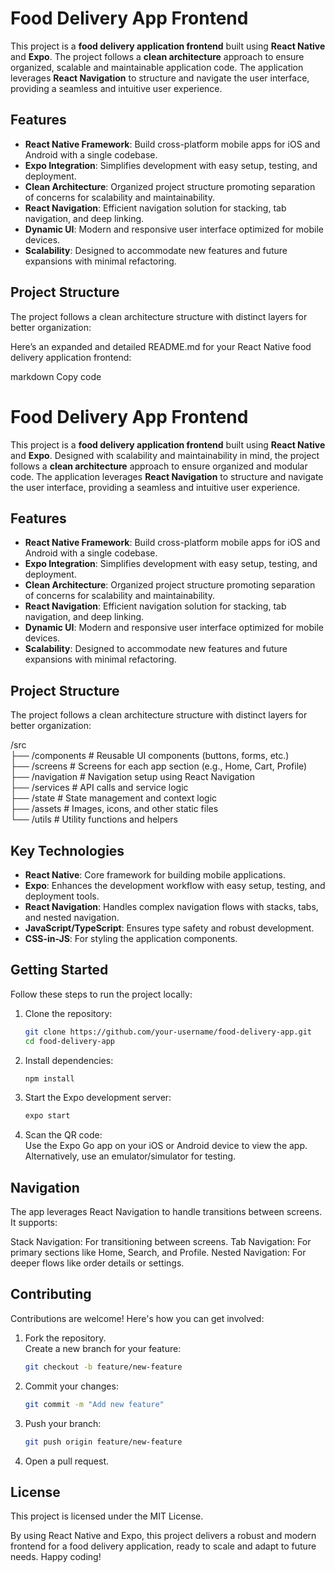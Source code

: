 # Food Delivery App Frontend

This project is a **food delivery application frontend** built using **React Native** and **Expo**. The project follows a **clean architecture** approach to ensure organized, scalable and maintainable application code. The application leverages **React Navigation** to structure and navigate the user interface, providing a seamless and intuitive user experience.

## Features

- **React Native Framework**: Build cross-platform mobile apps for iOS and Android with a single codebase.
- **Expo Integration**: Simplifies development with easy setup, testing, and deployment.
- **Clean Architecture**: Organized project structure promoting separation of concerns for scalability and maintainability.
- **React Navigation**: Efficient navigation solution for stacking, tab navigation, and deep linking.
- **Dynamic UI**: Modern and responsive user interface optimized for mobile devices.
- **Scalability**: Designed to accommodate new features and future expansions with minimal refactoring.

## Project Structure

The project follows a clean architecture structure with distinct layers for better organization:

Here’s an expanded and detailed README.md for your React Native food delivery application frontend:

markdown
Copy code
# Food Delivery App Frontend

This project is a **food delivery application frontend** built using **React Native** and **Expo**. Designed with scalability and maintainability in mind, the project follows a **clean architecture** approach to ensure organized and modular code. The application leverages **React Navigation** to structure and navigate the user interface, providing a seamless and intuitive user experience.

## Features

- **React Native Framework**: Build cross-platform mobile apps for iOS and Android with a single codebase.
- **Expo Integration**: Simplifies development with easy setup, testing, and deployment.
- **Clean Architecture**: Organized project structure promoting separation of concerns for scalability and maintainability.
- **React Navigation**: Efficient navigation solution for stacking, tab navigation, and deep linking.
- **Dynamic UI**: Modern and responsive user interface optimized for mobile devices.
- **Scalability**: Designed to accommodate new features and future expansions with minimal refactoring.

## Project Structure

The project follows a clean architecture structure with distinct layers for better organization:
  
/src  
├── /components # Reusable UI components (buttons, forms, etc.)  
├── /screens # Screens for each app section (e.g., Home, Cart, Profile)  
├── /navigation # Navigation setup using React Navigation  
├── /services # API calls and service logic  
├── /state # State management and context logic  
├── /assets # Images, icons, and other static files  
└── /utils # Utility functions and helpers

## Key Technologies

- **React Native**: Core framework for building mobile applications.
- **Expo**: Enhances the development workflow with easy setup, testing, and deployment tools.
- **React Navigation**: Handles complex navigation flows with stacks, tabs, and nested navigation.
- **JavaScript/TypeScript**: Ensures type safety and robust development.
- **CSS-in-JS**: For styling the application components.

## Getting Started

Follow these steps to run the project locally:

1. Clone the repository:
   ```bash
   git clone https://github.com/your-username/food-delivery-app.git
   cd food-delivery-app
2. Install dependencies:
   ```bash
   npm install
3. Start the Expo development server:
   ```bash
   expo start
4. Scan the QR code:  
Use the Expo Go app on your iOS or Android device to view the app.
Alternatively, use an emulator/simulator for testing.

## Navigation
The app leverages React Navigation to handle transitions between screens. It supports:

Stack Navigation: For transitioning between screens.
Tab Navigation: For primary sections like Home, Search, and Profile.
Nested Navigation: For deeper flows like order details or settings.

## Contributing
Contributions are welcome! Here's how you can get involved:

1. Fork the repository.  
Create a new branch for your feature:
   ```bash
   git checkout -b feature/new-feature
2. Commit your changes:
   ```bash
   git commit -m "Add new feature"
3. Push your branch:
   ```bash
   git push origin feature/new-feature
4. Open a pull request.

## License
This project is licensed under the MIT License.

By using React Native and Expo, this project delivers a robust and modern frontend for a food delivery application, ready to scale and adapt to future needs. Happy coding!
